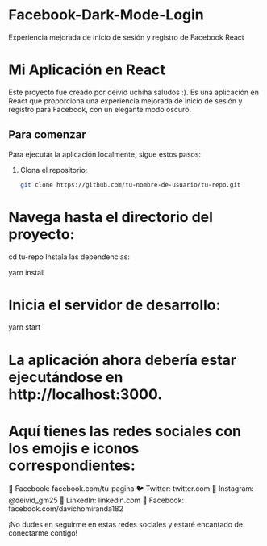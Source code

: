 # Facebook-Dark-Mode-Login
Experiencia mejorada de inicio de sesión y registro de Facebook React

# Mi Aplicación en React

Este proyecto fue creado por deivid uchiha saludos :). Es una aplicación en React que proporciona una experiencia mejorada de inicio de sesión y registro para Facebook, con un elegante modo oscuro.

## Para comenzar

Para ejecutar la aplicación localmente, sigue estos pasos:

1. Clona el repositorio:

   ```bash
   git clone https://github.com/tu-nombre-de-usuario/tu-repo.git

# Navega hasta el directorio del proyecto:


cd tu-repo
Instala las dependencias:

yarn install

# Inicia el servidor de desarrollo:

yarn start


# La aplicación ahora debería estar ejecutándose en http://localhost:3000.

# Aquí tienes las redes sociales con los emojis e iconos correspondientes:

📘 Facebook: facebook.com/tu-pagina
🐦 Twitter: twitter.com
📸 Instagram: @deivid_gm25
💼 LinkedIn: linkedin.com
📘 Facebook: facebook.com/davichomiranda182

¡No dudes en seguirme en estas redes sociales y estaré encantado de conectarme contigo!
